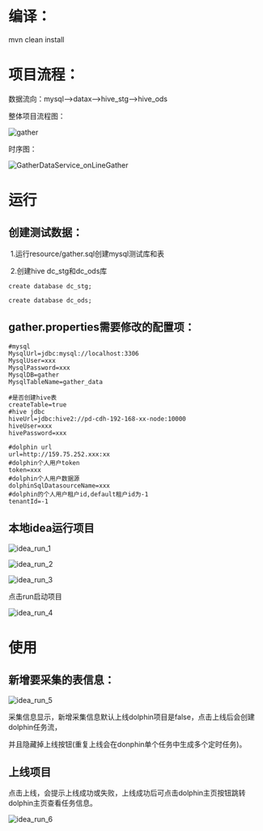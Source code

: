 # 编译：

mvn clean install

# 项目流程：

数据流向：mysql-->datax-->hive_stg-->hive_ods

整体项目流程图：

![gather](.\img\gather.png)

时序图：

![GatherDataService_onLineGather](.\img\GatherDataService_onLineGather.png)



# 运行

## 创建测试数据：

​     1.运行resource/gather.sql创建mysql测试库和表

​     2.创建hive dc_stg和dc_ods库

`create database dc_stg;`

`create database dc_ods;`

## **gather.properties**需要修改的配置项：

```
#mysql
MysqlUrl=jdbc:mysql://localhost:3306
MysqlUser=xxx
MysqlPassword=xxx
MysqlDB=gather
MysqlTableName=gather_data

#是否创建hive表
createTable=true
#hive jdbc
hiveUrl=jdbc:hive2://pd-cdh-192-168-xx-node:10000
hiveUser=xxx
hivePassword=xxx

#dolphin url
url=http://159.75.252.xxx:xx
#dolphin个人用户token
token=xxx
#dolphin个人用户数据源
dolphinSqlDatasourceName=xxx
#dolphin的个人用户租户id,default租户id为-1
tenantId=-1
```



## 本地idea运行项目

![idea_run_1](.\img\idea_run_1.png)

![idea_run_2](.\img\idea_run_2.png)

![idea_run_3](.\img\idea_run_3.png)

点击run启动项目

![idea_run_4](.\img\idea_run_4.png)

# 使用

## 新增要采集的表信息：

![idea_run_5](.\img\idea_run_5.png)

采集信息显示，新增采集信息默认上线dolphin项目是false，点击上线后会创建dolphin任务流，

并且隐藏掉上线按钮(重复上线会在donphin单个任务中生成多个定时任务)。

## 上线项目

点击上线，会提示上线成功或失败，上线成功后可点击dolphin主页按钮跳转dolphin主页查看任务信息。

![idea_run_6](.\img\idea_run_6.png)





